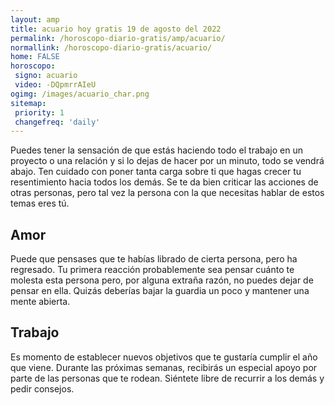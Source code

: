 ```yaml
---
layout: amp
title: acuario hoy gratis 19 de agosto del 2022 
permalink: /horoscopo-diario-gratis/amp/acuario/
normallink: /horoscopo-diario-gratis/acuario/
home: FALSE
horoscopo:
 signo: acuario
 video: -DQpmrrAIeU
ogimg: /images/acuario_char.png
sitemap:
 priority: 1
 changefreq: 'daily'
---
```



Puedes tener la sensación de que estás haciendo todo el trabajo en un proyecto o una relación y si lo dejas de hacer por un minuto, todo se vendrá abajo. Ten cuidado con poner tanta carga sobre ti que hagas crecer tu resentimiento hacia todos los demás. Se te da bien criticar las acciones de otras personas, pero tal vez la persona con la que necesitas hablar de estos temas eres tú.

## Amor

Puede que pensases que te habías librado de cierta persona, pero ha regresado. Tu primera reacción probablemente sea pensar cuánto te molesta esta persona pero, por alguna extraña razón, no puedes dejar de pensar en ella. Quizás deberías bajar la guardia un poco y mantener una mente abierta.

## Trabajo

Es momento de establecer nuevos objetivos que te gustaría cumplir el año que viene. Durante las próximas semanas, recibirás un especial apoyo por parte de las personas que te rodean. Siéntete libre de recurrir a los demás y pedir consejos.